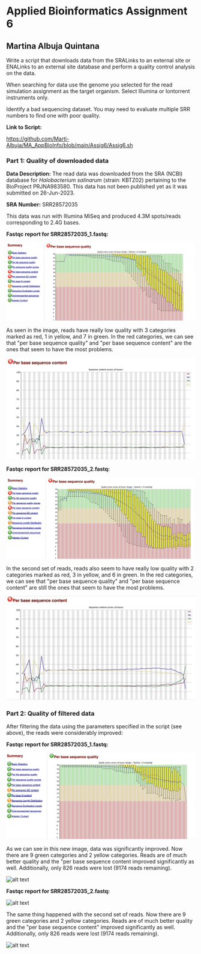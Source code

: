 # Applied Bioinformatics Assignment 6
## Martina Albuja Quintana

Write a script that downloads data from the SRALinks to an external site or ENALinks to an external site database and perform a quality control analysis on the data.

When searching for data use the genome you selected for the read simulation assignment as the target organism. Select Illumina or Iontorrent instruments only.

Identify a bad sequencing dataset. You may need to evaluate multiple SRR numbers to find one with poor quality.

**Link to Script:**

https://github.com/Marti-Albuja/MA_AppBioInfo/blob/main/Assig6/Assig6.sh

### Part 1: Quality of downloaded data

**Data Description:** The read data was downloaded from the SRA (NCBI) database for *Halobacterium salinarum* (strain: KBTZ02) pertaining to the BioProject	PRJNA983580. This data has not been published yet as it was submitted on 26-Jun-2023.

**SRA Number:** SRR28572035

This data was run with Illumina MiSeq and produced 4.3M spots/reads corresponding to 2.4G bases.

**Fastqc report for SRR28572035_1.fastq:**

![alt text](https://github.com/Marti-Albuja/MA_AppBioInfo/blob/main/Assig6/Images/Image1.png)

As seen in the image, reads have really low quality with 3 categories marked as red, 1 in yellow, and 7 in green. In the red categories, we can see that "per base sequence quality" and "per base sequence content" are the ones that seem to have the most problems.

![alt text](https://github.com/Marti-Albuja/MA_AppBioInfo/blob/main/Assig6/Images/Image2.png)

**Fastqc report for SRR28572035_2.fastq:**

![alt text](https://github.com/Marti-Albuja/MA_AppBioInfo/blob/main/Assig6/Images/Image3.png)

In the second set of reads, reads also seem to have really low quality with 2 categories marked as red, 3 in yellow, and 6 in green. In the red categories, we can see that "per base sequence quality" and "per base sequence content" are still the ones that seem to have the most problems.

![alt text](https://github.com/Marti-Albuja/MA_AppBioInfo/blob/main/Assig6/Images/Image4.png)


### Part 2: Quality of filtered data

After filtering the data using the parameters specified in the script (see above), the reads were considerably improved:

**Fastqc report for SRR28572035_1.fastq:**

![alt text](https://github.com/Marti-Albuja/MA_AppBioInfo/blob/main/Assig6/Images/Image5.png)

As we can see in this new image, data was significantly improved. Now there are 9 green categories and 2 yellow categories. Reads are of much better quality and the "per base sequence content improved significantly as well. Additionally, only 826 reads were lost (9174 reads remaining).

![alt text](image-5.png)

**Fastqc report for SRR28572035_2.fastq:**

![alt text](image-6.png)

The same thing happened with the second set of reads. Now there are 9 green categories and 2 yellow categories. Reads are of much better quality and the "per base sequence content" improved significantly as well. Additionally, only 826 reads were lost (9174 reads remaining).

![alt text](image-7.png)


